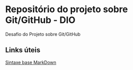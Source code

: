 # Repositório do projeto sobre Git/GitHub - DIO
Desafio do Projeto sobre Git/GitHub


##  Links úteis
[Sintaxe base MarkDown](https://www.markdownguide.org/basic-sybtax/)

